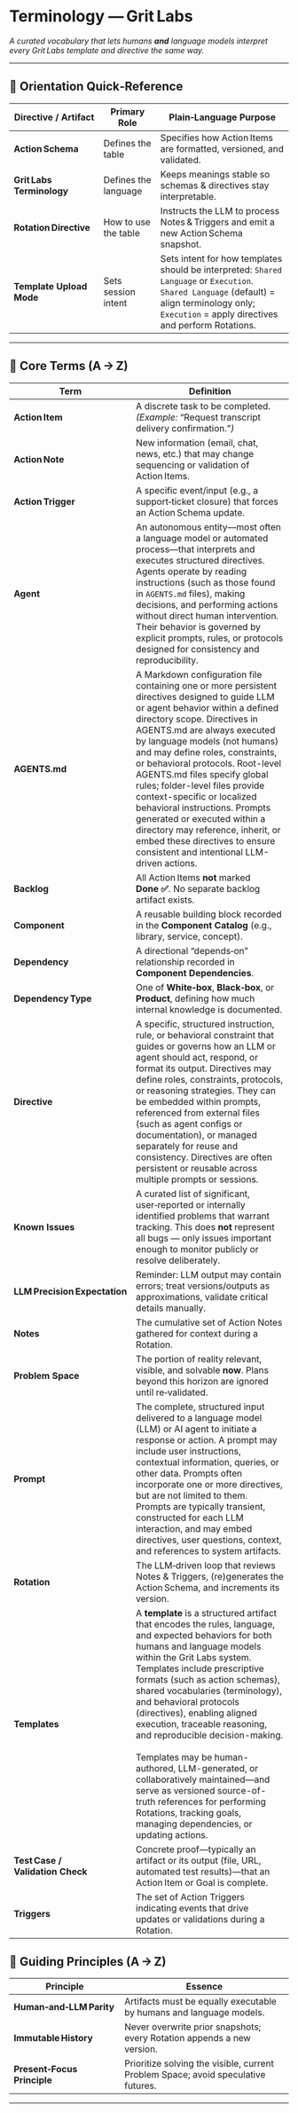 # Terminology — Grit Labs

_A curated vocabulary that lets humans **and** language models interpret every Grit Labs template and directive the same way._

* * *

## 🧭 Orientation Quick‑Reference

| Directive / Artifact | Primary Role | Plain‑Language Purpose |
| --- | --- | --- |
| **Action Schema** | Defines the table | Specifies how Action Items are formatted, versioned, and validated. |
| **Grit Labs Terminology** | Defines the language | Keeps meanings stable so schemas & directives stay interpretable. |
| **Rotation Directive** | How to use the table | Instructs the LLM to process Notes & Triggers and emit a new Action Schema snapshot. |
| **Template Upload Mode** | Sets session intent | 	Sets intent for how templates should be interpreted: `Shared Language` or `Execution`. <br> `Shared Language` (default) = align terminology only;<br />`Execution` = apply directives and perform Rotations.  |

* * *

## 📘 Core Terms (A → Z)

| Term | Definition |
| --- | --- |
| **Action Item** | A discrete task to be completed. _(Example:_ “Request transcript delivery confirmation.”_)_ |
| **Action Note** | New information (email, chat, news, etc.) that may change sequencing or validation of Action Items. |
| **Action Trigger** | A specific event/input (e.g., a support‑ticket closure) that forces an Action Schema update. |
| **Agent** | An autonomous entity—most often a language model or automated process—that interprets and executes structured directives. Agents operate by reading instructions (such as those found in `AGENTS.md` files), making decisions, and performing actions without direct human intervention. Their behavior is governed by explicit prompts, rules, or protocols designed for consistency and reproducibility. |
| **AGENTS.md** | A Markdown configuration file containing one or more persistent directives designed to guide LLM or agent behavior within a defined directory scope. Directives in AGENTS.md are always executed by language models (not humans) and may define roles, constraints, or behavioral protocols. Root-level AGENTS.md files specify global rules; folder-level files provide context-specific or localized behavioral instructions. Prompts generated or executed within a directory may reference, inherit, or embed these directives to ensure consistent and intentional LLM-driven actions. |
| **Backlog** | All Action Items **not** marked **Done ✅**. No separate backlog artifact exists. |
| **Component** | A reusable building block recorded in the **Component Catalog** (e.g., library, service, concept). |
| **Dependency** | A directional “depends‑on” relationship recorded in **Component Dependencies**. |
| **Dependency Type** | One of **White‑box**, **Black‑box**, or **Product**, defining how much internal knowledge is documented. |
| **Directive** | A specific, structured instruction, rule, or behavioral constraint that guides or governs how an LLM or agent should act, respond, or format its output. Directives may define roles, constraints, protocols, or reasoning strategies. They can be embedded within prompts, referenced from external files (such as agent configs or documentation), or managed separately for reuse and consistency. Directives are often persistent or reusable across multiple prompts or sessions. |
| **Known Issues** | A curated list of significant, user‑reported or internally identified problems that warrant tracking. This does **not** represent all bugs — only issues important enough to monitor publicly or resolve deliberately. |
| **LLM Precision Expectation** | Reminder: LLM output may contain errors; treat versions/outputs as approximations, validate critical details manually. |
| **Notes** | The cumulative set of Action Notes gathered for context during a Rotation. |
| **Problem Space** | The portion of reality relevant, visible, and solvable **now**. Plans beyond this horizon are ignored until re‑validated. |
| **Prompt** | The complete, structured input delivered to a language model (LLM) or AI agent to initiate a response or action. A prompt may include user instructions, contextual information, queries, or other data. Prompts often incorporate one or more directives, but are not limited to them. Prompts are typically transient, constructed for each LLM interaction, and may embed directives, user questions, context, and references to system artifacts. |
| **Rotation** | The LLM‑driven loop that reviews Notes & Triggers, (re)generates the Action Schema, and increments its version. |
| **Templates** | A **template** is a structured artifact that encodes the rules, language, and expected behaviors for both humans and language models within the Grit Labs system. Templates include prescriptive formats (such as action schemas), shared vocabularies (terminology), and behavioral protocols (directives), enabling aligned execution, traceable reasoning, and reproducible decision-making. <br /><br />Templates may be human-authored, LLM-generated, or collaboratively maintained—and serve as versioned source-of-truth references for performing Rotations, tracking goals, managing dependencies, or updating actions. |
| **Test Case / Validation Check** | Concrete proof—typically an artifact or its output (file, URL, automated test results)—that an Action Item or Goal is complete. |
| **Triggers** | The set of Action Triggers indicating events that drive updates or validations during a Rotation. |


## 🔑 Guiding Principles (A → Z)

| Principle | Essence |
| --- | --- |
| **Human‑and‑LLM Parity** | Artifacts must be equally executable by humans and language models. |
| **Immutable History** | Never overwrite prior snapshots; every Rotation appends a new version. |
| **Present‑Focus Principle** | Prioritize solving the visible, current Problem Space; avoid speculative futures. |

* * *


